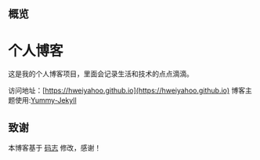 ## 概览

# 个人博客

这是我的个人博客项目，里面会记录生活和技术的点点滴滴。

访问地址：[https://hweiyahoo.github.io](https://hweiyahoo.github.io)
博客主题使用:[Yummy-Jekyll](https://github.com/DONGChuan/Yummy-Jekyll)

## 致谢

本博客基于 [码志](https://mazhuang.org) 修改，感谢！
